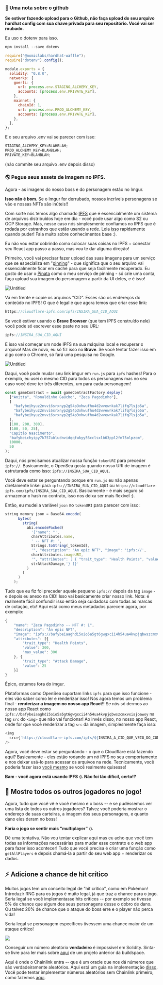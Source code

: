 ### **🙉 Uma nota sobre o github**

**Se estiver fazendo upload para o Github, não faça upload do seu arquivo hardhat config com sua chave privada para seu repositório. Você vai ser roubado.**

Eu uso o dotenv para isso.

```javascript
npm install --save dotenv
```

```javascript
require("@nomiclabs/hardhat-waffle");
require("dotenv").config();

module.exports = {
  solidity: "0.8.0",
  networks: {
    goerli: {
      url: process.env.STAGING_ALCHEMY_KEY,
      accounts: [process.env.PRIVATE_KEY],
    },
    mainnet: {
      chainId: 1,
      url: process.env.PROD_ALCHEMY_KEY,
      accounts: [process.env.PRIVATE_KEY],
    },
  },
};
```

E o seu arquivo .env vai se parecer com isso:

```javascript
STAGING_ALCHEMY_KEY=BLAHBLAH;
PROD_ALCHEMY_KEY=BLAHBLAH;
PRIVATE_KEY=BLAHBLAH;
```

(não commite seu arquivo .env depois disso)

### 🌎 Pegue seus assets de imagem no IPFS.

Agora - as imagens do nosso boss e do personagem estão no Imgur.

**Isso não é bom**. Se o Imgur for derrubado, nossos incríveis personagens se vão e nossas NFTs são inúteis!!

Com sorte nós temos algo chamado [IPFS](https://en.wikipedia.org/wiki/InterPlanetary_File_System) que é essencialmente um sistema de arquivos distribuídos hoje em dia - você pode usar algo como S2 ou GCP Storage. Mas, nesse caso nós simplesmente confiamos no IPFS que é rodada por estranhos que estão usando a rede. Leia [isso](https://decrypt.co/resources/how-to-use-ipfs-the-backbone-of-web3) rapidamente quando puder! Fala muito sobre conhecimentos base :).

Eu não vou estar cobrindo como colocar suas coisas no IPFS + conectar seu React app passo a passo, mas vou te dar alguma direção!

Primeiro, você vai precisar fazer upload das suas imagens para um serviço que se especializa em "[pinning](https://docs.ipfs.io/how-to/pin-files/)" - que significa que o seu arquivo vai essencialmente ficar em cachê para que seja facilmente recuperado. Eu gosto de usar o [Pinata](https://www.pinata.cloud/) como o meu serviço de pinning - só crie uma conta, faça upload sua imagem do personagem a partir da UI deles, e é isso!

![Untitled](https://i.imgur.com/LA0RExz.png)

Vá em frente e copie os arquivos "CID". Esses são os endereços do conteúdo no IPFS! O que é legal é que agora temos que criar esse link:

```javascript
https://cloudflare-ipfs.com/ipfs/INSIRA_SUA_CID_AQUI
```

Se você estiver usando o **Brave Browser** (que tem IPFS construído nele) você pode só escrever esse paste no seu URL:

```javascript
ipfs://INSIRA_SUA_CID_AQUI
```

E isso vai começar um node IPFS na sua máquina local e recuperar o arquivo! Mas de novo, eu só fiz isso no **Brave**. Se você tentar fazer isso em algo como o Chrome, só fará uma pesquisa no Google.

![Untitled](https://i.imgur.com/NplQpes.png)

Daqui, você pode mudar seu link imgur em `run.js` para `ipfs` hashes! Para o exemplo, eu usei o mesmo CID para todos os personagens mas no seu caso você deve ter três diferentes, um para cada personagem!

```javascript
const gameContract = await gameContractFactory.deploy(
  ["Anitta", "Ronaldinho Gaúcho", "Zeca Pagodinho"],
  [
    "bafybeihyuz2nvvi6srxnyp2g54p3xhwufhu4d2wvewnkak7lifq7lsjo5a",
    "bafybeihyuz2nvvi6srxnyp2g54p3xhwufhu4d2wvewnkak7lifq7lsjo5a",
    "bafybeihyuz2nvvi6srxnyp2g54p3xhwufhu4d2wvewnkak7lifq7lsjo5a",
  ],
  [100, 200, 300],
  [100, 50, 25],
  "Capitão Nascimento",
  "bafybeichyipy7k757abludnvidqqfukyy56cclsxlb63ppl2fm75olpzcm",
  10000,
  50
);
```

Daqui, nós precisamos atualizar nossa função `tokenURI` para preceder `ipfs://`. Basicamente, o OpenSea gosta quando nosso URI de imagem é estruturada como isso: `ipfs://INSIRA_SUA_CID_AQUI`.

Você deve estar se perguntando porque em `run.js` eu não apenas diretamente linkei para `ipfs://INSIRA_SUA_CID_AQUI` ou `https://cloudflare-ipfs.com/ipfs/INSIRA_SUA_CID_AQUI`. Basicamente - é mais seguro só armazenar o hash no contrato, isso nos deixa ser mais flexível :).

Então, eu mudei a variável `json` no `tokenURI` para parecer com isso:

```javascript
string memory json = Base64.encode(
      bytes(
        string(
          abi.encodePacked(
            '{"name": "',
            charAttributes.name,
            ' -- NFT #: ',
            Strings.toString(_tokenId),
            '", "description": "An epic NFT", "image": "ipfs://',
            charAttributes.imageURI,
            '", "attributes": [ { "trait_type": "Health Points", "value": ',strHp,', "max_value":',strMaxHp,'}, { "trait_type": "Attack Damage", "value": ',
            strAttackDamage,'} ]}'
          )
        )
      )
    );
```

Tudo que eu fiz foi preceder aquele pequeno `ipfs://` depois da tag `image` - e depois eu anexo na CID! Isso vai basicamente criar nosso link. Nota: é realmente fácil confundir isso então seja cuidadoso com todas as marcas de cotação, etc! Aqui está como meus metadados parecem agora, por exemplo:

```javascript
{
	"name": "Zeca Pagodinho -- NFT #: 1",
	"description": "An epic NFT",
	"image": "ipfs://bafybeiaaghdi5oio5a5gt6gwgxcii4h54ua4kvpjqbwszcmxvxisjoawoy",
	"attributes": [{
		"trait_type": "Health Points",
		"value": 300,
		"max_value": 300
	}, {
		"trait_type": "Attack Damage",
		"value": 25
	}]
}
```

Épico, estamos fora do imgur.

Plataformas como OpenSea suportam links `ipfs` para que isso funcione - eles vão saber como ler e renderizar isso! Nós agora temos um problema final - **renderizar a imagem no nosso app React**!! Se nós só dermos ao nosso app React como `ipfs://bafybeiaaghdi5oio5a5gt6gwgxcii4h54ua4kvpjqbwszcmxvxisjoawoy` na tag `src` do `<img>` que não vai funcionar! Ao invés disso, no nosso app React, onde for que você renderizar a tag `src` da imagem, simplesmente faça isso:

```javascript
<img
  src={`https://cloudflare-ipfs.com/ipfs/${INSIRA_A_CID_QUE_VEIO_DO_CONTRATO}`}
/>
```

Agora, você deve estar se perguntando - o que o Cloudflare está fazendo aqui? Basicamente - eles estão rodando um nó IPFS no seu comportamente e nos deixar usá-lo para acessar os arquivos na rede. Tecnicamente, você poderia fazer isso [você mesmo](https://dev.to/dabit3/uploading-files-to-ipfs-from-a-web-application-50a) se você realmente quisesse!

**Bam - você agora está usando IPFS :). Não foi tão difícil, certo!?**

## 🐸 Mostre todos os outros jogadores no jogo!

Agora, tudo que você vê é você mesmo e o boss -- e se pudéssemos ver uma lista de todos os outros jogadores? Talvez você poderia mostrar o endereço de suas carteiras, a imagem dos seus personagens, e quanto dano eles deram no boss!

**Faria o jogo se sentir mais "multiplayer" :).**

Dê uma tentativa. Não vou tentar explicar aqui mas eu acho que você tem todas as informações necessárias para mudar esse contrato e o web app para fazer isso acontecer! Tudo que você precisa é criar uma função como `getAllPlayers` e depois chamá-la a partir do seu web app + renderizar os dados.

## ⚡️ Adicione a chance de hit crítico

Muitos jogos tem um conceito legal de "hit crítico", como em Pokémon! Introduzir RNG para os jogos é muito legal, já que traz a chance para o jogo. Seria legal se você implementasse hits críticos -- por exemplo se tivesse 5% de chance que algum dos seus personagens desse o dobro de dano. Ou talvez 20% de chance que o ataque do boss erre e o player não perca vida!

Seria legal se personagem específicos tivessem uma chance maior de um ataque crítico!

![](https://i.imgur.com/S0r7rfm.png)

Conseguir um número aleatório **verdadeiro** é impossível em Solidity. Sinta-se livre para ler mais sobre [aqui](https://github.com/buildspace/buildspace-projects/blob/main/Solidity_And_Smart_Contracts/en/Section_4/Lesson_1_Randomly_Pick_Winner.md) de um projeto anterior da buildspace.

Aqui é onde o Chainlink entra -- que é um oracle que nos dá números que são verdadeiramente aleatórios. Aqui está um guia na implementação [disso](https://www.youtube.com/watch?v=JqZWariqh5s). Você pode tentar implementar números aleatórios sem Chainlink primeiro, como fazemos [aqui](https://github.com/buildspace/buildspace-projects/blob/main/Solidity_And_Smart_Contracts/en/Section_4/Lesson_1_Randomly_Pick_Winner.md).
